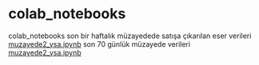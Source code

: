 # colab_notebooks
colab_notebooks
son bir haftalık müzayedede satışa çıkarılan eser verileri
[muzayede2_ysa.ipynb](http://95.70.184.79:3066/data/get_item_data/7)
son 70 günlük müzayede verileri
[muzayede2_ysa.ipynb](http://95.70.184.79:3066/data/get_auction_data/70)
